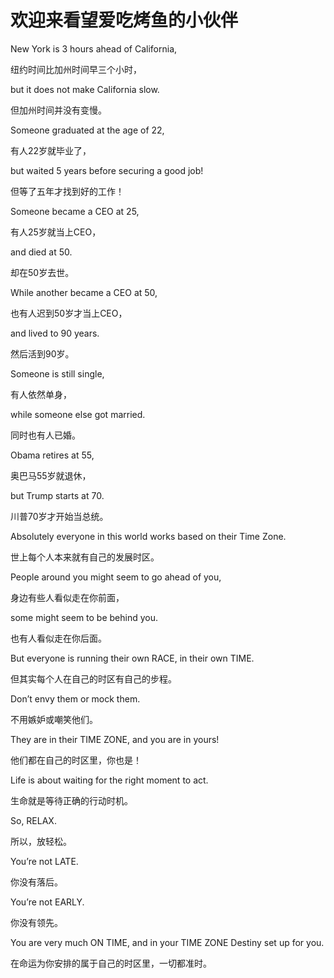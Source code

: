 # 欢迎来看望爱吃烤鱼的小伙伴

New York is 3 hours ahead of California,

纽约时间比加州时间早三个小时，

but it does not make California slow.

但加州时间并没有变慢。

Someone graduated at the age of 22,

有人22岁就毕业了，

but waited 5 years before securing a good job!

但等了五年才找到好的工作！

Someone became a CEO at 25,

有人25岁就当上CEO，

and died at 50.

却在50岁去世。

While another became a CEO at 50,

也有人迟到50岁才当上CEO，

and lived to 90 years.

然后活到90岁。

Someone is still single,

有人依然单身，

while someone else got married.

同时也有人已婚。

Obama retires at 55,

奥巴马55岁就退休，

but Trump starts at 70.

川普70岁才开始当总统。

Absolutely everyone in this world works based on their Time Zone.

世上每个人本来就有自己的发展时区。

People around you might seem to go ahead of you,

身边有些人看似走在你前面，

some might seem to be behind you.

也有人看似走在你后面。

But everyone is running their own RACE, in their own TIME.

但其实每个人在自己的时区有自己的步程。

Don’t envy them or mock them.

不用嫉妒或嘲笑他们。

They are in their TIME ZONE, and you are in yours!

他们都在自己的时区里，你也是！

Life is about waiting for the right moment to act.

生命就是等待正确的行动时机。

So, RELAX.

所以，放轻松。

You’re not LATE.

你没有落后。

You’re not EARLY.

你没有领先。

You are very much ON TIME, and in your TIME ZONE Destiny set up for you.

在命运为你安排的属于自己的时区里，一切都准时。
